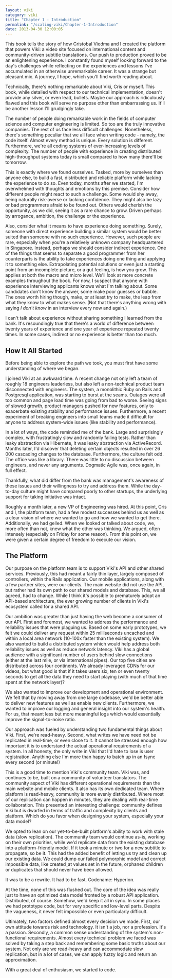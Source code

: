 ```yaml
---
layout: viki
category: viki
title: "Chapter 1 - Introduction"
permalink: "/scaling-viki/Chapter-1-Introduction"
date: 2013-04-30 12:00:05
---
```


<p>This book tells the story of how Cristobal Viedma and I created the platform that powers Viki: a video site focused on international content and community-driven subtitle translations. Our push to production proved to be an enlightening experience. I constantly found myself looking forward to the day's challenges while reflecting on the experiences and lessons I've accumulated in an otherwise unremarkable career. It was a strange but pleasant mix. A journey, I hope, which you'll find worth reading about.</p>

Technically, there's nothing remarkable about Viki, Cris or myself. This book, while detailed with respect to our technical implementation, doesn't provide any silver, or even lead, bullets. Maybe our approach is ridiculously flawed and this book will serve no purpose other than embarrassing us. It'll be another lesson I'll grudgingly take.

The number of people doing remarkable work in the fields of computer science and computer engineering is limited. So too are the truly innovative companies. The rest of us face less difficult challenges. Nonetheless, there's something peculiar that we all face when writing code - namely, the code itself. Almost every method is unique. Every solution is different. Furthermore, we're all coding systems of ever-increasing levels of complexity. The number of people with experience in creating distributed high-throughput systems today is small compared to how many there'll be tomorrow. 

This is exactly where we found ourselves. Tasked, more by ourselves than anyone else, to build a fast, distributed and reliable platform while lacking the experience to do so. Even today, months after we started, I'm overwhelmed with thoughts and emotions by this premise. Consider how different people might react to such a challenge. Some would shy away, being naturally risk-averse or lacking confidence. They might also be lazy or bad programmers afraid to be found out. Others would cherish the opportunity, as we did, seeing it as a rare chance to grow. Driven perhaps by arrogance, ambition, the challenge or the experience.

Also, consider what it means to have experience doing something. Surely, someone with direct experience building a similar system would be better suited than someone with no such experience. However, such people are rare, especially when you're a relatively unknown company headquartered in Singapore. Instead, perhaps we should consider indirect experience. One of the things that seems to separate a good programmer from her counterparts is the ability to take experiences doing one thing and applying it to something else. Extrapolating potential solutions or even just a starting point from an incomplete picture, or a gut feeling, is how you grow. This applies at both the macro and micro level. We'll look at more concrete examples throughout the book. For now, I suspect that anyone with experience interviewing applicants knows what I'm talking about. Some candidates don't know the answer, some make poor guesses or babble. The ones worth hiring though, make, or at least try to make, the leap from what they know to what makes sense. (Not that there's anything wrong with saying *I don't know* in an interview every now and again.)

I can't talk about experience without sharing something I learned from the bank. It's resoundingly true that there's a world of difference between twenty years of experience and one year of experience repeated twenty times. In some cases, indirect or no experience is better than too much.

## How It All Started
Before being able to explore the path we took, you must first have some understanding of where we began.

I joined Viki at an awkward time. A recent change not only left a team of roughly 18 engineers leaderless, but also left a non-technical product team disconnected with engineers. The system, a monolithic Ruby on Rails and Postgresql application, was starting to burst at the seams. Outages were all too common and page load time was going from bad to worse. Seeing signs of slowed growth, product managers pushed for new features, only to exacerbate existing stability and performance issues. Furthermore, a recent experiment of breaking engineers into small teams made it difficult for anyone to address system-wide issues (like stability and performance).

In a lot of ways, the code reminded me of the bank. Large and surprisingly complex, with frustratingly slow and randomly failing tests. Rather than leaky abstraction via Hibernate, it was leaky abstraction via ActiveRecord. Months later, I'd discover that deleting certain objects resulted in over 26 000 cascading changes to the database. Furthermore, the culture felt odd. The office was like a library. There was little to no discussion between engineers, and never any arguments. Dogmatic Agile was, once again, in full effect.

Thankfully, what did differ from the bank was management's awareness of these issues and their willingness to try and address them. While the day-to-day culture might have compared poorly to other startups, the underlying support for taking initiative was intact.

Roughly a month later, a new VP of Engineering was hired. At this point, Cris and I, the platform team, had a few modest successes behind us as well as a clear vision of where we wanted to go and how we wanted to get there. Additionally, we had gelled. When we looked or talked about code, we, more often than not, knew what the other was thinking. We argued, often intensely (especially on Friday for some reason). From this point on, we were given a certain degree of freedom to execute our vision.

## The Platform
Our purpose on the platform team is to support Viki's API and other shared services. Previously, this had meant a fairly thin layer, largely composed of controllers, within the Rails application. Our mobile applications, along with a few partner sites, were our clients. The main website did not use the API, but rather had its own path to our shared models and database. This, we all agreed, had to change. While I think it's possible to prematurely adopt an API-based architecture, the ever growing number of clients in Viki's ecosystem called for a shared API.

Our ambition was greater than just having the web become a consumer of our API. First and foremost, we wanted to address the performance and reliability issues that were plaguing us. Based on some early prototypes, we felt we could deliver any request within 25 milliseconds uncached and within a local area network (10-100x faster than the existing system). We also wanted to build a distributed system which would help address both reliability issues as well as reduce network latency. Viki has a global audience with a significant number of users behind slow connections (either at the last mile, or via international pipes). Our top five cities are distributed across four continents. We already leveraged CDNs for our videos, but what good is that if it takes users six, ten or even twenty seconds to get all the data they need to start playing (with much of that time spent at the network layer)? 

We also wanted to improve our development and operational environment. We felt that by moving away from one large codebase, we'd be better able to deliver new features as well as enable new clients. Furthermore, we wanted to improve our logging and general insight into our system's health. For us, that meant less but more meaningful logs which would essentially improve the signal-to-noise ratio.

Our approach was fueled by understanding two fundamental things about Viki. First, we're read-heavy. Second, what writes we have need not be replicated in real-time, or even close to it. It cannot be stressed enough how important it is to understand the actual operational requirements of a system. In all honesty, the only write in Viki that I'd hate to lose is user registration. Anything else I'm more than happy to batch up in an fsync every second (or minute!)

This is a good time to mention Viki's community team. Viki was, and continues to be, built on a community of volunteer translators. The community aspect of Viki has different operational requirements than the main website and mobile clients. It also has its own dedicated team. Where platform is read-heavy, community is more evenly distributed. Where most of our replication can happen in minutes, they are dealing with real-time collaboration. This presented an interesting challenge: community defines Viki but is dwarfed in terms of traffic and complexity by clients and platform. Which do you favor when designing your system, especially your data model?

We opted to lean on our yet-to-be-built platform's ability to work with stale data (slow replication). The community team would continue as-is, working on their own priorities, while we'd replicate data from the existing database into a platform-friendly model. If it took a minute or two for a new subtitle to propagate, so be it. This had the added benefit of letting us try and clean up our existing data. We could dump our failed polymorphic model and correct impossible data, like created_at values set in the future, orphaned children or duplicates that should never have been allowed.

It was to be a rewrite. It had to be fast. Codename: Hyperion.

At the time, none of this was flushed out. The core of the idea was really just to have an optimized data model fronted by a robust API application. Distributed, of course. Somehow, we'd keep it all in sync. In some places we had prototype code, but for very specific and low-level parts. Despite the vagueness, it never felt impossible or even particularly difficult.

Ultimately, two factors defined almost every decision we made. First, our own attitude towards risk and technology. It isn't a job, nor a profession. It's a passion. Secondly, a common sense understanding of the system's non-functional requirements. Almost every technical problem we faced was solved by taking a step back and remembering some basic truths about our system. Not only are we read-heavy and can accommodate slow replication, but in a lot of cases, we can apply fuzzy logic and return an approximation.

With a great deal of enthusiasm, we started to code.